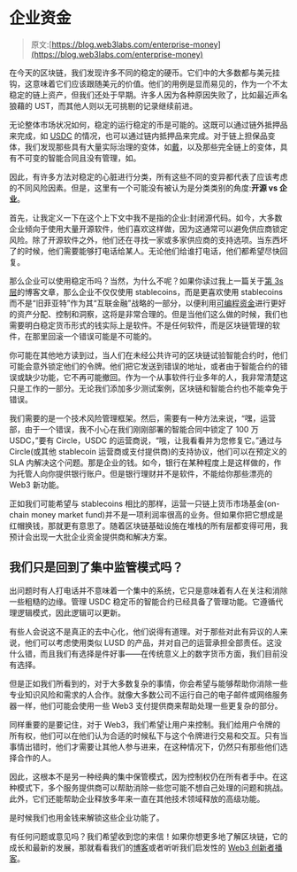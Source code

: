 # 企业资金

> 原文:[https://blog.web3labs.com/enterprise-money](https://blog.web3labs.com/enterprise-money)

在今天的区块链，我们发现许多不同的稳定的硬币。它们中的大多数都与美元挂钩，这意味着它们应该跟随美元的价值。他们的用例是显而易见的，作为一个不太稳定的链上资产，但我们还处于早期。许多人因为各种原因失败了，比如最近声名狼藉的 UST，而其他人则以无可挑剔的记录继续前进。

无论整体市场状况如何，稳定的运行稳定的币是可能的。这既可以通过链外抵押品来完成，如 [USDC](https://www.circle.com/en/usdc) 的情况，也可以通过链内抵押品来完成。对于链上担保品变体，我们发现那些具有大量实际治理的变体，如[戴](https://makerdao.com/en/)，以及那些完全链上的变体，具有不可变的智能合同且没有管理，如。

因此，有许多方法对稳定的心脏进行分类，所有这些不同的变异都代表了应该考虑的不同风险因素。但是，这里有一个可能没有被认为是分类类别的角度:**开源 vs 企业**。

首先，让我定义一下在这个上下文中我不是指的企业:封闭源代码。如今，大多数企业倾向于使用大量开源软件，他们喜欢这样做，因为这通常可以避免供应商锁定风险。除了开源软件之外，他们还在寻找一家或多家供应商的支持选项。当东西坏了的时候，他们需要能够打电话给某人。无论他们给谁打电话，他们都希望尽快回复。

那么企业可以使用稳定币吗？当然，为什么不呢？如果你读过我上一篇关于[第 3s 层](https://blog.web3labs.com/layer3-privacy)的博客文章，那么企业不仅仅使用 stablecoins，而是更喜欢使用 stablecoins 而不是“旧菲亚特”作为其“互联金融”战略的一部分，以便利用[可编程资金](https://stablecoin.fyi/what-is-programmable-money/)进行更好的资产分配、控制和洞察，这将是非常合理的。但是当他们这么做的时候，我们也需要明白稳定货币形式的钱实际上是软件。不是任何软件，而是区块链管理的软件，在那里回滚一个错误可能是不可能的。

你可能在其他地方读到过，当人们在未经公共许可的区块链试验智能合约时，他们可能会意外锁定他们的令牌。他们把它发送到错误的地址，或者由于智能合约的错误或缺少功能，它不再可能撤回。作为一个从事软件行业多年的人，我非常清楚这只是工作的一部分。无论我们添加多少测试案例，区块链和智能合约也不能幸免于错误。

我们需要的是一个技术风险管理框架。然后，需要有一种方法来说，“嘿，运营部，由于一个错误，我不小心在我们刚刚部署的智能合同中锁定了 100 万 USDC，”要有 Circle，USDC 的运营商说，“哦，让我看看并为您修复它。”通过与 Circle(或其他 stablecoin 运营商或支付提供商)的支持协议，他们可以在预定义的 SLA 内解决这个问题。那是企业的钱。如今，银行在某种程度上是这样做的，作为托管人向你提供银行账户。但是银行理财并不是软件，不能给你那些漂亮的 Web3 新功能。

正如我们可能希望与 stablecoins 相比的那样，运营一只链上货币市场基金(on-chain money market fund)并不是一项利润率很高的业务。但如果你把它想成是红帽换钱，那就更有意思了。随着区块链基础设施在堆栈的所有层都变得可用，我预计会出现一大批企业资金提供商和解决方案。

## 我们只是回到了集中监管模式吗？

出问题时有人打电话并不意味着一个集中的系统，它只是意味着有人在关注和消除一些粗糙的边缘。管理 USDC 稳定币的智能合约已经具备了管理功能。它遵循代理逻辑模式，因此逻辑可以更新。

有些人会说这不是真正的去中心化，他们说得有道理。对于那些对此有异议的人来说，他们可以考虑使用类似 LUSD 的产品，并对自己的运营承担全部责任。这没什么错，而且我们有选择是件好事——在传统意义上的数字货币方面，我们目前没有选择。

但是正如我们所看到的，对于大多数复杂的事情，你会希望与能够帮助你消除一些专业知识风险和需求的人合作。就像大多数公司不运行自己的电子邮件或网络服务器一样，他们可能会使用一些 Web3 支付提供商来帮助处理一些更复杂的部分。

同样重要的是要记住，对于 Web3，我们希望让用户来控制。我们给用户令牌的所有权，他们可以在他们认为合适的时候私下与这个令牌进行交易和交互。只有当事情出错时，他们才需要让其他人参与进来，在这种情况下，仍然只有那些他们选择合作的人。

因此，这根本不是另一种经典的集中保管模式，因为控制权仍在所有者手中。在这种模式下，多个服务提供商可以帮助消除一些您可能不想自己处理的问题和挑战。此外，它们还能帮助企业释放多年来一直在其他技术领域释放的高级功能。

是时候我们也用金钱来解锁这些企业功能了。

有任何问题或意见吗？我们希望收到您的来信！如果你想更多地了解区块链，它的成长和最新的发展，那就看看我们的[博客](https://blog.web3labs.com/)或者听听我们启发性的 [Web3 创新者播客](https://podcast.web3labs.com/)。